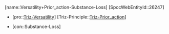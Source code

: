 ﻿---
type: TrizContradiction
aliases:
- Versatility+Prior_action-Substance-Loss
license: CC BY-SA 4.0
copyright: https://github.com/SpocWeb
IsDeleted: false
IsReadOnly: false
Confidential: public
tags: 
- Triz/Contradiction
---
[name::Versatility+Prior_action-Substance-Loss]
[SpocWebEntityId::26247]
+ [pro::[Triz-Versatility](tech/Triz/Parameter/Triz-Versatility.md)]
[Triz-Principle::[Triz-Prior_action](tech/Triz/Principle/Triz-Prior_action.md)]
- [con::Substance-Loss]

